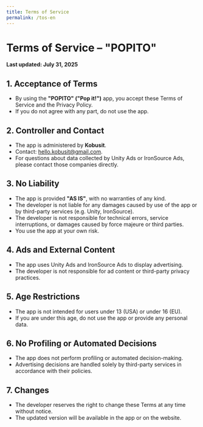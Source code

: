 ```yaml
---
title: Terms of Service
permalink: /tos-en
---
```


# Terms of Service – "POPITO"

**Last updated: July 31, 2025**

## 1. Acceptance of Terms

- By using the **"POPITO" ("Pop it!")** app, you accept these Terms of Service and the Privacy Policy.
- If you do not agree with any part, do not use the app.

## 2. Controller and Contact

- The app is administered by **Kobusit**.
- Contact: [hello.kobusit@gmail.com](mailto:hello.kobusit@gmail.com).
- For questions about data collected by Unity Ads or IronSource Ads, please contact those companies directly.

## 3. No Liability

- The app is provided **"AS IS"**, with no warranties of any kind.
- The developer is not liable for any damages caused by use of the app or by third-party services (e.g. Unity, IronSource).
- The developer is not responsible for technical errors, service interruptions, or damages caused by force majeure or third parties.
- You use the app at your own risk.

## 4. Ads and External Content

- The app uses Unity Ads and IronSource Ads to display advertising.
- The developer is not responsible for ad content or third-party privacy practices.

## 5. Age Restrictions

- The app is not intended for users under 13 (USA) or under 16 (EU).
- If you are under this age, do not use the app or provide any personal data.

## 6. No Profiling or Automated Decisions

- The app does not perform profiling or automated decision-making.
- Advertising decisions are handled solely by third-party services in accordance with their policies.

## 7. Changes

- The developer reserves the right to change these Terms at any time without notice.
- The updated version will be available in the app or on the website.

